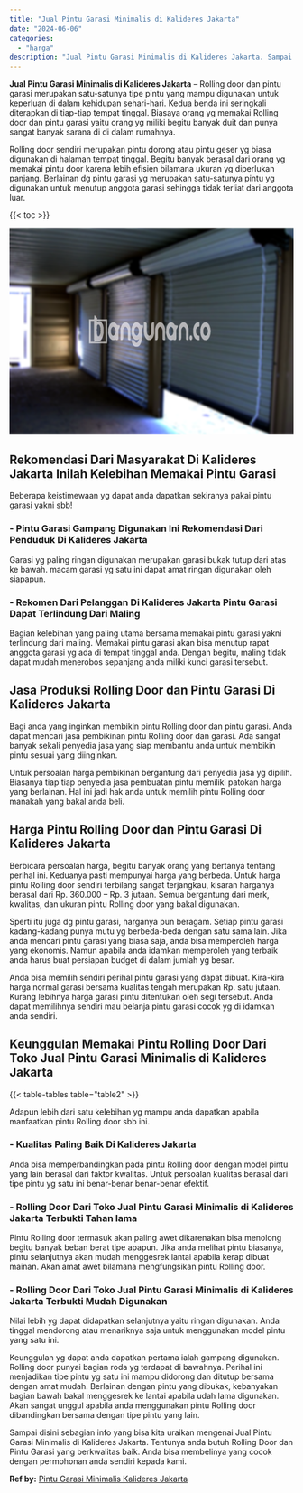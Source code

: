 ```yaml
---
title: "Jual Pintu Garasi Minimalis di Kalideres Jakarta"
date: "2024-06-06"
categories: 
  - "harga"
description: "Jual Pintu Garasi Minimalis di Kalideres Jakarta. Sampai disini sebagian info yang bisa kita uraikan mengenai Jual Pintu Garasi Minimalis di Kalideres Jakart..."
---
```


**Jual Pintu Garasi Minimalis di Kalideres Jakarta** – Rolling door dan pintu garasi merupakan satu-satunya tipe pintu yang mampu digunakan untuk keperluan di dalam kehidupan sehari-hari. Kedua benda ini seringkali diterapkan di tiap-tiap tempat tinggal. Biasaya orang yg memakai Rolling door dan pintu garasi yaitu orang yg miliki begitu banyak duit dan punya sangat banyak sarana di di dalam rumahnya.

Rolling door sendiri merupakan pintu dorong atau pintu geser yg biasa digunakan di halaman tempat tinggal. Begitu banyak berasal dari orang yg memakai pintu door karena lebih efisien bilamana ukuran yg diperlukan panjang. Berlainan dg pintu garasi yg merupakan satu-satunya pintu yg digunakan untuk menutup anggota garasi sehingga tidak terliat dari anggota luar.

{{< toc >}}

![Jual Pintu Garasi Minimalis di Kalideres Jakarta](/images/pintu-garasi-52.png)

## Rekomendasi Dari Masyarakat Di Kalideres Jakarta Inilah Kelebihan Memakai Pintu Garasi

Beberapa keistimewaan yg dapat anda dapatkan sekiranya pakai pintu garasi yakni sbb!

### \- Pintu Garasi Gampang Digunakan Ini Rekomendasi Dari Penduduk Di Kalideres Jakarta

Garasi yg paling ringan digunakan merupakan garasi bukak tutup dari atas ke bawah. macam garasi yg satu ini dapat amat ringan digunakan oleh siapapun.

### \- Rekomen Dari Pelanggan Di Kalideres Jakarta Pintu Garasi Dapat Terlindung Dari Maling

Bagian kelebihan yang paling utama bersama memakai pintu garasi yakni terlindung dari maling. Memakai pintu garasi akan bisa menutup rapat anggota garasi yg ada di tempat tinggal anda. Dengan begitu, maling tidak dapat mudah menerobos sepanjang anda miliki kunci garasi tersebut.

## Jasa Produksi Rolling Door dan Pintu Garasi Di Kalideres Jakarta

Bagi anda yang inginkan membikin pintu Rolling door dan pintu garasi. Anda dapat mencari jasa pembikinan pintu Rolling door dan garasi. Ada sangat banyak sekali penyedia jasa yang siap membantu anda untuk membikin pintu sesuai yang diinginkan.

Untuk persoalan harga pembikinan bergantung dari penyedia jasa yg dipilih. Biasanya tiap tiap penyedia jasa pembuatan pintu memiliki patokan harga yang berlainan. Hal ini jadi hak anda untuk memilih pintu Rolling door manakah yang bakal anda beli.

## Harga Pintu Rolling Door dan Pintu Garasi Di Kalideres Jakarta

Berbicara persoalan harga, begitu banyak orang yang bertanya tentang perihal ini. Keduanya pasti mempunyai harga yang berbeda. Untuk harga pintu Rolling door sendiri terbilang sangat terjangkau, kisaran harganya berasal dari Rp. 360.000 – Rp. 3 jutaan. Semua bergantung dari merk, kwalitas, dan ukuran pintu Rolling door yang bakal digunakan.

Sperti itu juga dg pintu garasi, harganya pun beragam. Setiap pintu garasi kadang-kadang punya mutu yg berbeda-beda dengan satu sama lain. Jika anda mencari pintu garasi yang biasa saja, anda bisa memperoleh harga yang ekonomis. Namun apabila anda idamkan memperoleh yang terbaik anda harus buat persiapan budget di dalam jumlah yg besar.

Anda bisa memilih sendiri perihal pintu garasi yang dapat dibuat. Kira-kira harga normal garasi bersama kualitas tengah merupakan Rp. satu jutaan. Kurang lebihnya harga garasi pintu ditentukan oleh segi tersebut. Anda dapat memilihnya sendiri mau belanja pintu garasi cocok yg di idamkan anda sendiri.

## Keunggulan Memakai Pintu Rolling Door Dari Toko Jual Pintu Garasi Minimalis di Kalideres Jakarta

{{< table-tables table="table2" >}}

Adapun lebih dari satu kelebihan yg mampu anda dapatkan apabila manfaatkan pintu Rolling door sbb ini.

### \- Kualitas Paling Baik Di Kalideres Jakarta

Anda bisa memperbandingkan pada pintu Rolling door dengan model pintu yang lain berasal dari faktor kwalitas. Untuk persoalan kualitas berasal dari tipe pintu yg satu ini benar-benar benar-benar efektif.

### \- Rolling Door Dari Toko Jual Pintu Garasi Minimalis di Kalideres Jakarta Terbukti Tahan lama

Pintu Rolling door termasuk akan paling awet dikarenakan bisa menolong begitu banyak beban berat tipe apapun. Jika anda melihat pintu biasanya, pintu selanjutnya akan mudah menggesrek lantai apabila kerap dibuat mainan. Akan amat awet bilamana mengfungsikan pintu Rolling door.

### \- Rolling Door Dari Toko Jual Pintu Garasi Minimalis di Kalideres Jakarta Terbukti Mudah Digunakan

Nilai lebih yg dapat didapatkan selanjutnya yaitu ringan digunakan. Anda tinggal mendorong atau menariknya saja untuk menggunakan model pintu yang satu ini.

Keunggulan yg dapat anda dapatkan pertama ialah gampang digunakan. Rolling door punyai bagian roda yg terdapat di bawahnya. Perihal ini menjadikan tipe pintu yg satu ini mampu didorong dan ditutup bersama dengan amat mudah. Berlainan dengan pintu yang dibukak, kebanyakan bagian bawah bakal menggesrek ke lantai apabila udah lama digunakan. Akan sangat unggul apabila anda menggunakan pintu Rolling door dibandingkan bersama dengan tipe pintu yang lain.

Sampai disini sebagian info yang bisa kita uraikan mengenai Jual Pintu Garasi Minimalis di Kalideres Jakarta. Tentunya anda butuh Rolling Door dan Pintu Garasi yang berkwalitas baik. Anda bisa membelinya yang cocok dengan permohonan anda sendiri kepada kami.

**Ref by:** [Pintu Garasi Minimalis Kalideres Jakarta](https://id.wikipedia.org/wiki/Pintu)
